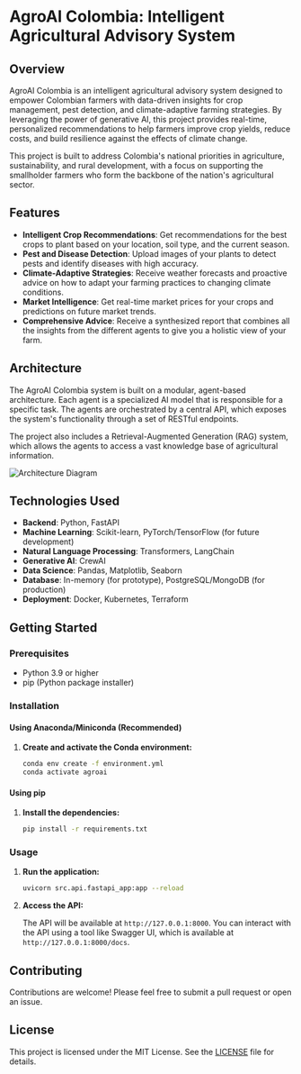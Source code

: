 # AgroAI Colombia: Intelligent Agricultural Advisory System

## Overview

AgroAI Colombia is an intelligent agricultural advisory system designed to empower Colombian farmers with data-driven insights for crop management, pest detection, and climate-adaptive farming strategies. By leveraging the power of generative AI, this project provides real-time, personalized recommendations to help farmers improve crop yields, reduce costs, and build resilience against the effects of climate change.

This project is built to address Colombia's national priorities in agriculture, sustainability, and rural development, with a focus on supporting the smallholder farmers who form the backbone of the nation's agricultural sector.

## Features

*   **Intelligent Crop Recommendations**: Get recommendations for the best crops to plant based on your location, soil type, and the current season.
*   **Pest and Disease Detection**: Upload images of your plants to detect pests and identify diseases with high accuracy.
*   **Climate-Adaptive Strategies**: Receive weather forecasts and proactive advice on how to adapt your farming practices to changing climate conditions.
*   **Market Intelligence**: Get real-time market prices for your crops and predictions on future market trends.
*   **Comprehensive Advice**: Receive a synthesized report that combines all the insights from the different agents to give you a holistic view of your farm.

## Architecture

The AgroAI Colombia system is built on a modular, agent-based architecture. Each agent is a specialized AI model that is responsible for a specific task. The agents are orchestrated by a central API, which exposes the system's functionality through a set of RESTful endpoints.

The project also includes a Retrieval-Augmented Generation (RAG) system, which allows the agents to access a vast knowledge base of agricultural information.

![Architecture Diagram](docs/architecture.png) <!-- You can create and add an architecture diagram here -->

## Technologies Used

*   **Backend**: Python, FastAPI
*   **Machine Learning**: Scikit-learn, PyTorch/TensorFlow (for future development)
*   **Natural Language Processing**: Transformers, LangChain
*   **Generative AI**: CrewAI
*   **Data Science**: Pandas, Matplotlib, Seaborn
*   **Database**: In-memory (for prototype), PostgreSQL/MongoDB (for production)
*   **Deployment**: Docker, Kubernetes, Terraform

## Getting Started

### Prerequisites

*   Python 3.9 or higher
*   pip (Python package installer)

### Installation

#### Using Anaconda/Miniconda (Recommended)

1.  **Create and activate the Conda environment:**

    ```bash
    conda env create -f environment.yml
    conda activate agroai
    ```

#### Using pip

1.  **Install the dependencies:**

    ```bash
    pip install -r requirements.txt
    ```

### Usage

1.  **Run the application:**

    ```bash
    uvicorn src.api.fastapi_app:app --reload
    ```

2.  **Access the API:**

    The API will be available at `http://127.0.0.1:8000`. You can interact with the API using a tool like Swagger UI, which is available at `http://127.0.0.1:8000/docs`.

## Contributing

Contributions are welcome! Please feel free to submit a pull request or open an issue.

## License

This project is licensed under the MIT License. See the [LICENSE](LICENSE) file for details.

